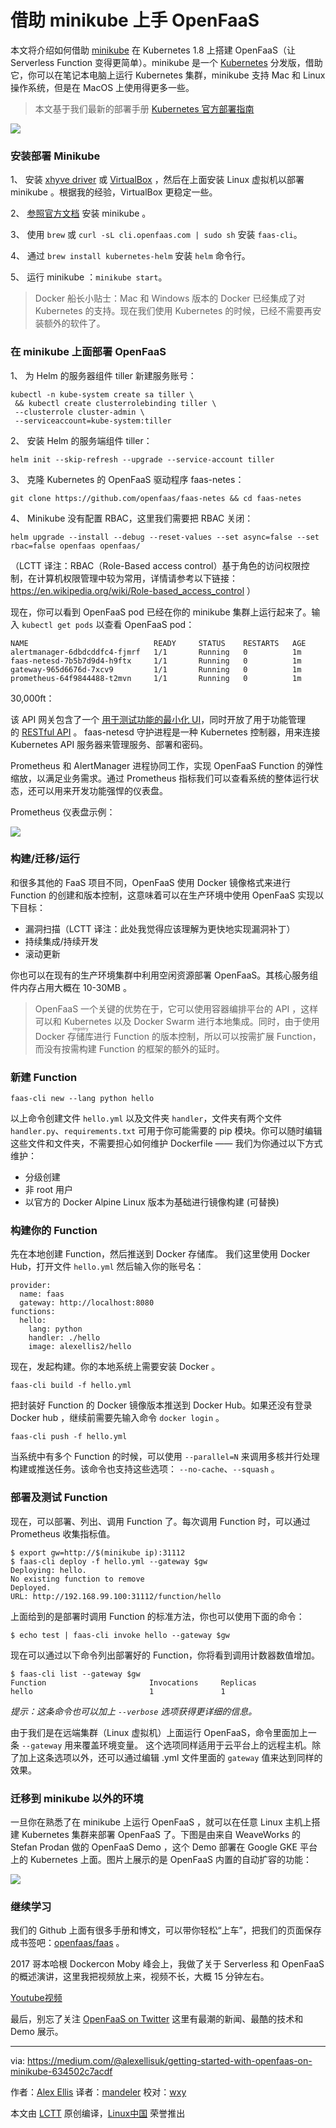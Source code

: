 借助 minikube 上手 OpenFaaS
============================================================

本文将介绍如何借助 [minikube][4] 在 Kubernetes 1.8 上搭建 OpenFaaS（让 Serverless Function 变得更简单）。minikube 是一个 [Kubernetes][5] 分发版，借助它，你可以在笔记本电脑上运行 Kubernetes 集群，minikube 支持 Mac 和 Linux 操作系统，但是在 MacOS 上使用得更多一些。

> 本文基于我们最新的部署手册 [Kubernetes 官方部署指南][6]


![](https://cdn-images-1.medium.com/max/1600/1*C9845SlyaaT1_xrAGOBURg.png)

### 安装部署 Minikube

1、 安装 [xhyve driver][1] 或 [VirtualBox][2] ，然后在上面安装 Linux 虚拟机以部署 minikube 。根据我的经验，VirtualBox 更稳定一些。

2、 [参照官方文档][3] 安装 minikube 。

3、 使用 `brew` 或 `curl -sL cli.openfaas.com | sudo sh` 安装 `faas-cli`。

4、 通过 `brew install kubernetes-helm` 安装 `helm` 命令行。

5、 运行 minikube ：`minikube start`。

> Docker 船长小贴士：Mac 和 Windows 版本的 Docker 已经集成了对 Kubernetes 的支持。现在我们使用 Kubernetes 的时候，已经不需要再安装额外的软件了。

### 在 minikube 上面部署 OpenFaaS

1、 为 Helm 的服务器组件 tiller 新建服务账号：

```
kubectl -n kube-system create sa tiller \
 && kubectl create clusterrolebinding tiller \
 --clusterrole cluster-admin \
 --serviceaccount=kube-system:tiller
```

2、 安装 Helm 的服务端组件 tiller：

```
helm init --skip-refresh --upgrade --service-account tiller
```

3、 克隆 Kubernetes 的 OpenFaaS 驱动程序 faas-netes： 

```
git clone https://github.com/openfaas/faas-netes && cd faas-netes
```

4、 Minikube 没有配置 RBAC，这里我们需要把 RBAC 关闭：

```
helm upgrade --install --debug --reset-values --set async=false --set rbac=false openfaas openfaas/
```

（LCTT 译注：RBAC（Role-Based access control）基于角色的访问权限控制，在计算机权限管理中较为常用，详情请参考以下链接：https://en.wikipedia.org/wiki/Role-based_access_control ）

现在，你可以看到 OpenFaaS pod 已经在你的 minikube 集群上运行起来了。输入 `kubectl get pods` 以查看 OpenFaaS pod：

```
NAME                            READY     STATUS    RESTARTS   AGE
alertmanager-6dbdcddfc4-fjmrf   1/1       Running   0          1m
faas-netesd-7b5b7d9d4-h9ftx     1/1       Running   0          1m
gateway-965d6676d-7xcv9         1/1       Running   0          1m
prometheus-64f9844488-t2mvn     1/1       Running   0          1m
```

30,000ft：

该 API 网关包含了一个 [用于测试功能的最小化 UI][7]，同时开放了用于功能管理的 [RESTful API][8] 。
faas-netesd 守护进程是一种 Kubernetes 控制器，用来连接 Kubernetes API 服务器来管理服务、部署和密码。

Prometheus 和 AlertManager 进程协同工作，实现 OpenFaaS Function 的弹性缩放，以满足业务需求。通过 Prometheus 指标我们可以查看系统的整体运行状态，还可以用来开发功能强悍的仪表盘。

Prometheus 仪表盘示例：

![](https://cdn-images-1.medium.com/max/1600/1*b0RnaFIss5fOJXkpIJJgMw.jpeg)

### 构建/迁移/运行

和很多其他的 FaaS 项目不同，OpenFaaS 使用 Docker 镜像格式来进行 Function 的创建和版本控制，这意味着可以在生产环境中使用 OpenFaaS 实现以下目标：

* 漏洞扫描（LCTT 译注：此处我觉得应该理解为更快地实现漏洞补丁）
* 持续集成/持续开发
* 滚动更新

你也可以在现有的生产环境集群中利用空闲资源部署 OpenFaaS。其核心服务组件内存占用大概在 10-30MB 。

> OpenFaaS 一个关键的优势在于，它可以使用容器编排平台的 API ，这样可以和 Kubernetes 以及 Docker Swarm 进行本地集成。同时，由于使用 Docker <ruby>存储库<rt>registry</rt></ruby>进行 Function 的版本控制，所以可以按需扩展 Function，而没有按需构建 Function 的框架的额外的延时。

### 新建 Function

```
faas-cli new --lang python hello
```

以上命令创建文件 `hello.yml` 以及文件夹 `handler`，文件夹有两个文件 `handler.py`、`requirements.txt` 可用于你可能需要的 pip 模块。你可以随时编辑这些文件和文件夹，不需要担心如何维护  Dockerfile —— 我们为你通过以下方式维护：

* 分级创建
* 非 root 用户
* 以官方的 Docker Alpine Linux 版本为基础进行镜像构建 (可替换)

### 构建你的 Function

先在本地创建 Function，然后推送到 Docker 存储库。 我们这里使用 Docker Hub，打开文件 `hello.yml` 然后输入你的账号名：

```
provider:
  name: faas
  gateway: http://localhost:8080
functions:
  hello:
    lang: python
    handler: ./hello
    image: alexellis2/hello
```

现在，发起构建。你的本地系统上需要安装 Docker 。

```
faas-cli build -f hello.yml
```

把封装好 Function 的 Docker 镜像版本推送到 Docker Hub。如果还没有登录 Docker hub ，继续前需要先输入命令 `docker login` 。

```
faas-cli push -f hello.yml
```

当系统中有多个 Function 的时候，可以使用 `--parallel=N` 来调用多核并行处理构建或推送任务。该命令也支持这些选项： `--no-cache`、`--squash` 。

### 部署及测试 Function

现在，可以部署、列出、调用 Function 了。每次调用 Function 时，可以通过 Prometheus 收集指标值。

```
$ export gw=http://$(minikube ip):31112
$ faas-cli deploy -f hello.yml --gateway $gw
Deploying: hello.
No existing function to remove
Deployed.
URL: http://192.168.99.100:31112/function/hello
```

上面给到的是部署时调用 Function 的标准方法，你也可以使用下面的命令：

```
$ echo test | faas-cli invoke hello --gateway $gw
```

现在可以通过以下命令列出部署好的 Function，你将看到调用计数器数值增加。

```
$ faas-cli list --gateway $gw
Function                       Invocations     Replicas
hello                          1               1
```

_提示：这条命令也可以加上 `--verbose` 选项获得更详细的信息。_

由于我们是在远端集群（Linux 虚拟机）上面运行 OpenFaaS，命令里面加上一条 `--gateway` 用来覆盖环境变量。 这个选项同样适用于云平台上的远程主机。除了加上这条选项以外，还可以通过编辑 .yml 文件里面的 `gateway` 值来达到同样的效果。

### 迁移到 minikube 以外的环境

一旦你在熟悉了在 minikube 上运行 OpenFaaS ，就可以在任意 Linux 主机上搭建 Kubernetes 集群来部署 OpenFaaS 了。下图是由来自 WeaveWorks 的 Stefan Prodan 做的 OpenFaaS Demo ，这个 Demo 部署在 Google GKE 平台上的 Kubernetes 上面。图片上展示的是 OpenFaaS 内置的自动扩容的功能：

![](https://twitter.com/stefanprodan/status/931490255684939777/photo/1)

### 继续学习

我们的 Github 上面有很多手册和博文，可以带你轻松“上车”，把我们的页面保存成书签吧：[openfaas/faas][9][][10] 。

2017 哥本哈根 Dockercon Moby 峰会上，我做了关于 Serverless 和 OpenFaaS 的概述演讲，这里我把视频放上来，视频不长，大概 15 分钟左右。

[Youtube视频](https://youtu.be/UaReIKa2of8)

最后，别忘了关注 [OpenFaaS on Twitter][11] 这里有最潮的新闻、最酷的技术和 Demo 展示。

--------------------------------------------------------------------------------

via: https://medium.com/@alexellisuk/getting-started-with-openfaas-on-minikube-634502c7acdf

作者：[Alex Ellis][a]
译者：[mandeler](https://github.com/mandeler)
校对：[wxy](https://github.com/wxy)

本文由 [LCTT](https://github.com/LCTT/TranslateProject) 原创编译，[Linux中国](https://linux.cn/) 荣誉推出

[a]:https://medium.com/@alexellisuk?source=post_header_lockup
[1]:https://git.k8s.io/minikube/docs/drivers.md#xhyve-driver
[2]:https://www.virtualbox.org/wiki/Downloads
[3]:https://kubernetes.io/docs/tasks/tools/install-minikube/
[4]:https://kubernetes.io/docs/getting-started-guides/minikube/
[5]:https://kubernetes.io/
[6]:https://github.com/openfaas/faas/blob/master/guide/deployment_k8s.md
[7]:https://github.com/openfaas/faas/blob/master/TestDrive.md
[8]:https://github.com/openfaas/faas/tree/master/api-docs
[9]:https://github.com/openfaas/faas/tree/master/guide
[10]:https://github.com/openfaas/faas/tree/master/guide
[11]:https://twitter.com/openfaas
